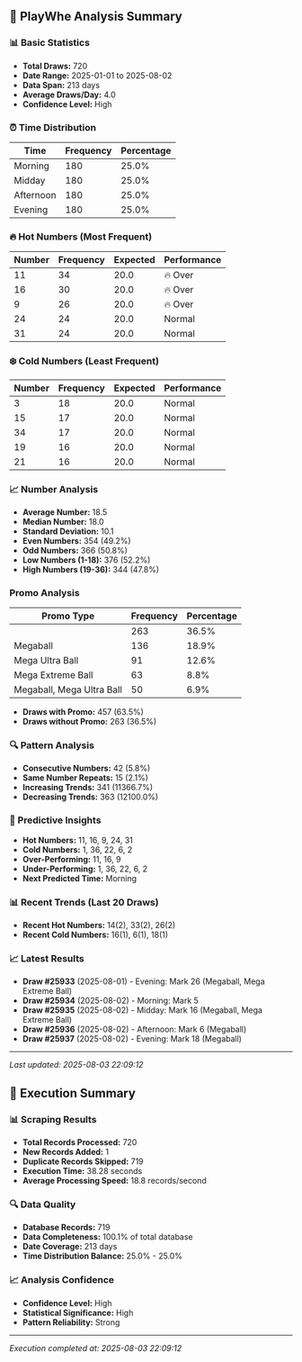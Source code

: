 
## 🎯 PlayWhe Analysis Summary

### 📊 Basic Statistics
- **Total Draws:** 720
- **Date Range:** 2025-01-01 to 2025-08-02
- **Data Span:** 213 days
- **Average Draws/Day:** 4.0
- **Confidence Level:** High

### ⏰ Time Distribution
| Time | Frequency | Percentage |
|------|-----------|------------|
| Morning | 180 | 25.0% |
| Midday | 180 | 25.0% |
| Afternoon | 180 | 25.0% |
| Evening | 180 | 25.0% |

### 🔥 Hot Numbers (Most Frequent)
| Number | Frequency | Expected | Performance |
|--------|-----------|----------|-------------|
| 11 | 34 | 20.0 | 🔥 Over |
| 16 | 30 | 20.0 | 🔥 Over |
| 9 | 26 | 20.0 | 🔥 Over |
| 24 | 24 | 20.0 | Normal |
| 31 | 24 | 20.0 | Normal |

### ❄️ Cold Numbers (Least Frequent)
| Number | Frequency | Expected | Performance |
|--------|-----------|----------|-------------|
| 3 | 18 | 20.0 | Normal |
| 15 | 17 | 20.0 | Normal |
| 34 | 17 | 20.0 | Normal |
| 19 | 16 | 20.0 | Normal |
| 21 | 16 | 20.0 | Normal |

### 📈 Number Analysis
- **Average Number:** 18.5
- **Median Number:** 18.0
- **Standard Deviation:** 10.1
- **Even Numbers:** 354 (49.2%)
- **Odd Numbers:** 366 (50.8%)
- **Low Numbers (1-18):** 376 (52.2%)
- **High Numbers (19-36):** 344 (47.8%)

###  Promo Analysis
| Promo Type | Frequency | Percentage |
|------------|-----------|------------|
|  | 263 | 36.5% |
| Megaball | 136 | 18.9% |
| Mega Ultra Ball | 91 | 12.6% |
| Mega Extreme Ball | 63 | 8.8% |
| Megaball, Mega Ultra Ball | 50 | 6.9% |
- **Draws with Promo:** 457 (63.5%)
- **Draws without Promo:** 263 (36.5%)

### 🔍 Pattern Analysis
- **Consecutive Numbers:** 42 (5.8%)
- **Same Number Repeats:** 15 (2.1%)
- **Increasing Trends:** 341 (11366.7%)
- **Decreasing Trends:** 363 (12100.0%)

### 🔮 Predictive Insights
- **Hot Numbers:** 11, 16, 9, 24, 31
- **Cold Numbers:** 1, 36, 22, 6, 2
- **Over-Performing:** 11, 16, 9
- **Under-Performing:** 1, 36, 22, 6, 2
- **Next Predicted Time:** Morning

### 📊 Recent Trends (Last 20 Draws)
- **Recent Hot Numbers:** 14(2), 33(2), 26(2)
- **Recent Cold Numbers:** 16(1), 6(1), 18(1)

### 📈 Latest Results
- **Draw #25933** (2025-08-01) - Evening: Mark 26 (Megaball, Mega Extreme Ball)
- **Draw #25934** (2025-08-02) - Morning: Mark 5 
- **Draw #25935** (2025-08-02) - Midday: Mark 16 (Megaball, Mega Extreme Ball)
- **Draw #25936** (2025-08-02) - Afternoon: Mark 6 (Megaball)
- **Draw #25937** (2025-08-02) - Evening: Mark 18 (Megaball)

---
*Last updated: 2025-08-03 22:09:12*

## 🚀 Execution Summary

### 📊 Scraping Results
- **Total Records Processed:** 720
- **New Records Added:** 1
- **Duplicate Records Skipped:** 719
- **Execution Time:** 38.28 seconds
- **Average Processing Speed:** 18.8 records/second

### 🔍 Data Quality
- **Database Records:** 719
- **Data Completeness:** 100.1% of total database
- **Date Coverage:** 213 days
- **Time Distribution Balance:** 25.0% - 25.0%

### 📈 Analysis Confidence
- **Confidence Level:** High
- **Statistical Significance:** High
- **Pattern Reliability:** Strong

---
*Execution completed at: 2025-08-03 22:09:12*
